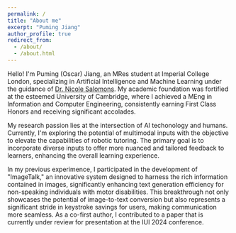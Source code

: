 ```yaml
---
permalink: /
title: "About me"
excerpt: "Puming Jiang"
author_profile: true
redirect_from: 
  - /about/
  - /about.html
---
```


Hello! I'm Puming (Oscar) Jiang, an MRes student at Imperial College London, specializing in Artificial Intelligence and Machine Learning under the guidance of [Dr. Nicole Salomons](https://www.nicolesalomons.com/). My academic foundation was fortified at the esteemed University of Cambridge, where I achieved a MEng in Information and Computer Engineering, consistently earning First Class Honors and receiving significant accolades.

My research passion lies at the intersection of AI techonology and humans. Currently, I'm exploring the potential of multimodal inputs with the objective to elevate the capabilities of robotic tutoring. The primary goal is to incorporate diverse inputs to offer more nuanced and tailored feedback to learners, enhancing the overall learning experience.

In my previous experimence, I participated in the development of "ImageTalk," an innovative system designed to harness the rich information contained in images, significantly enhancing text generation efficiency for non-speaking individuals with motor disabilities. This breakthrough not only showcases the potential of image-to-text conversion but also represents a significant stride in keystroke savings for users, making communication more seamless. As a co-first author, I contributed to a paper that is currently under review for presentation at the IUI 2024 conference.
